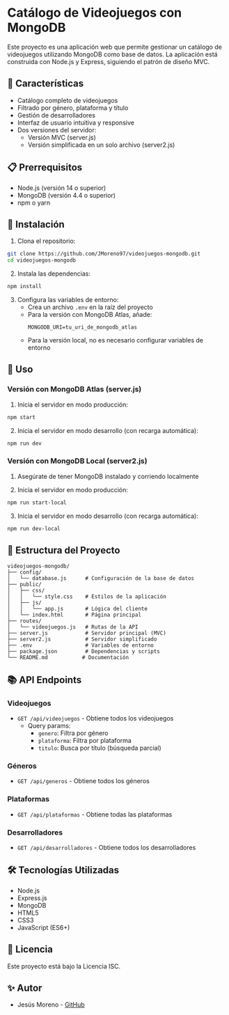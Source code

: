 # Catálogo de Videojuegos con MongoDB

Este proyecto es una aplicación web que permite gestionar un catálogo de videojuegos utilizando MongoDB como base de datos. La aplicación está construida con Node.js y Express, siguiendo el patrón de diseño MVC.

## 🚀 Características

- Catálogo completo de videojuegos
- Filtrado por género, plataforma y título
- Gestión de desarrolladores
- Interfaz de usuario intuitiva y responsive
- Dos versiones del servidor:
  - Versión MVC (server.js)
  - Versión simplificada en un solo archivo (server2.js)

## 📋 Prerrequisitos

- Node.js (versión 14 o superior)
- MongoDB (versión 4.4 o superior)
- npm o yarn

## 🔧 Instalación

1. Clona el repositorio:

```bash
git clone https://github.com/JMoreno97/videojuegos-mongodb.git
cd videojuegos-mongodb
```

2. Instala las dependencias:

```bash
npm install
```

3. Configura las variables de entorno:
   - Crea un archivo `.env` en la raíz del proyecto
   - Para la versión con MongoDB Atlas, añade:
     ```
     MONGODB_URI=tu_uri_de_mongodb_atlas
     ```
   - Para la versión local, no es necesario configurar variables de entorno

## 🚀 Uso

### Versión con MongoDB Atlas (server.js)

1. Inicia el servidor en modo producción:

```bash
npm start
```

2. Inicia el servidor en modo desarrollo (con recarga automática):

```bash
npm run dev
```

### Versión con MongoDB Local (server2.js)

1. Asegúrate de tener MongoDB instalado y corriendo localmente

2. Inicia el servidor en modo producción:

```bash
npm run start-local
```

3. Inicia el servidor en modo desarrollo (con recarga automática):

```bash
npm run dev-local
```

## 📁 Estructura del Proyecto

```
videojuegos-mongodb/
├── config/
│   └── database.js      # Configuración de la base de datos
├── public/
│   ├── css/
│   │   └── style.css    # Estilos de la aplicación
│   ├── js/
│   │   └── app.js       # Lógica del cliente
│   └── index.html       # Página principal
├── routes/
│   └── videojuegos.js   # Rutas de la API
├── server.js            # Servidor principal (MVC)
├── server2.js           # Servidor simplificado
├── .env                 # Variables de entorno
├── package.json         # Dependencias y scripts
└── README.md           # Documentación
```

## 📚 API Endpoints

### Videojuegos

- `GET /api/videojuegos` - Obtiene todos los videojuegos
  - Query params:
    - `genero`: Filtra por género
    - `plataforma`: Filtra por plataforma
    - `titulo`: Busca por título (búsqueda parcial)

### Géneros

- `GET /api/generos` - Obtiene todos los géneros

### Plataformas

- `GET /api/plataformas` - Obtiene todas las plataformas

### Desarrolladores

- `GET /api/desarrolladores` - Obtiene todos los desarrolladores

## 🛠️ Tecnologías Utilizadas

- Node.js
- Express.js
- MongoDB
- HTML5
- CSS3
- JavaScript (ES6+)


## 📝 Licencia

Este proyecto está bajo la Licencia ISC.

## ✨ Autor

- Jesús Moreno - [GitHub](https://github.com/JMoreno97)
